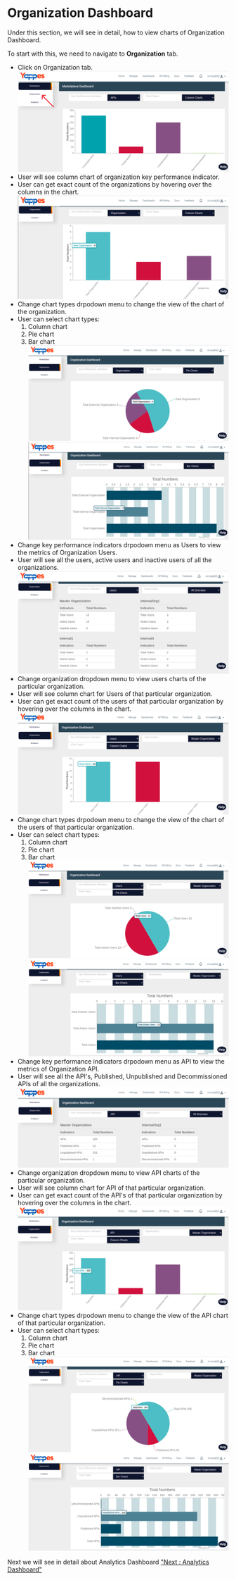 Organization Dashboard
======================

Under this section, we will see in detail, how to view charts of
Organization Dashboard.

To start with this, we need to navigate to **Organization** tab.

-   Click on Organization tab.
    ![](../images/dashboard/dashboard-metrics/organization_dashboard_001.png) 
-   User will see column chart of organization key performance
    indicator.
-   User can get exact count of the organizations by hovering over the
    columns in the chart.
    ![](../images/dashboard/dashboard-metrics/organization_dashboard_002.png)     
-   Change chart types drpodown menu to change the view of the chart of
    the organization.
-   User can select chart types:
    1.  Column chart
    2.  Pie chart
    3.  Bar chart
    ![](../images/dashboard/dashboard-metrics/organization_dashboard_003.png) 
    ![](../images/dashboard/dashboard-metrics/organization_dashboard_004.png)     
-   Change key performance indicators drpodown menu as Users to view the
    metrics of Organization Users.
-   User will see all the users, active users and inactive users of all
    the organizations.
    ![](../images/dashboard/dashboard-metrics/organization_dashboard_005.png)     
-   Change organization dropdown menu to view users charts of the
    particular organization.
-   User will see column chart for Users of that particular
    organization.
-   User can get exact count of the users of that particular
    organization by hovering over the columns in the chart.
    ![](../images/dashboard/dashboard-metrics/organization_dashboard_006.png)     
-   Change chart types drpodown menu to change the view of the chart of
    the users of that particular organization.
-   User can select chart types:
    1.  Column chart
    2.  Pie chart
    3.  Bar chart
    ![](../images/dashboard/dashboard-metrics/organization_dashboard_007.png) 
    ![](../images/dashboard/dashboard-metrics/organization_dashboard_008.png)     
-   Change key performance indicators drpodown menu as API to view the
    metrics of Organization API.
-   User will see all the API's, Published, Unpublished and
    Decommissioned APIs of all the organizations.
    ![](../images/dashboard/dashboard-metrics/organization_dashboard_009.png)     
-   Change organization dropdown menu to view API charts of the
    particular organization.
-   User will see column chart for API of that particular organization.
-   User can get exact count of the API's of that particular
    organization by hovering over the columns in the chart.
    ![](../images/dashboard/dashboard-metrics/organization_dashboard_010.png)     
-   Change chart types drpodown menu to change the view of the API chart
    of that particular organization.
-   User can select chart types:
    1.  Column chart
    2.  Pie chart
    3.  Bar chart
    ![](../images/dashboard/dashboard-metrics/organization_dashboard_011.png) 
    ![](../images/dashboard/dashboard-metrics/organization_dashboard_012.png) 

Next we will see in detail about Analytics Dashboard ["Next : Analytics
Dashboard"](analytics_dashboard.md)
